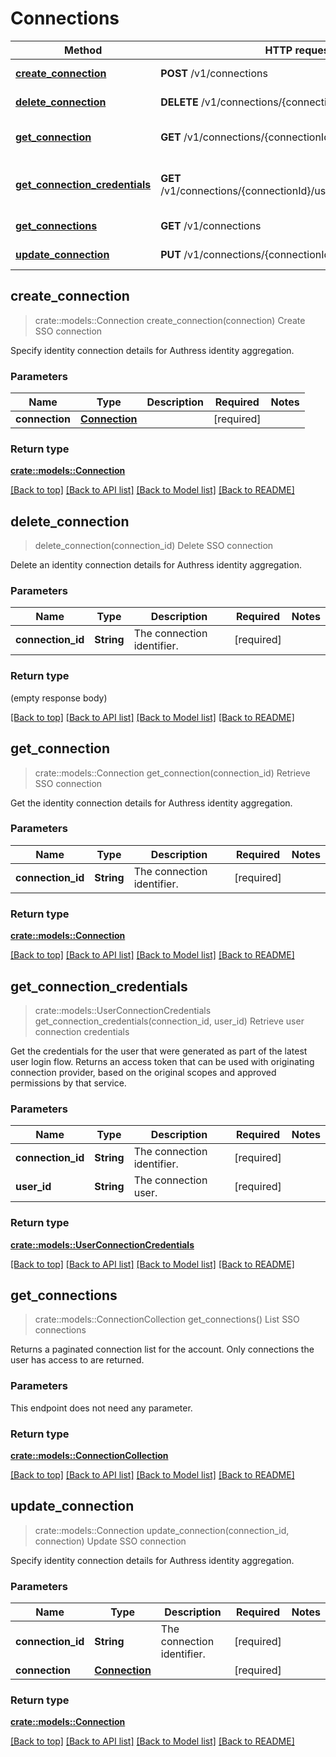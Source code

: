 # Connections
Method | HTTP request | Description
------------- | ------------- | -------------
[**create_connection**](#create_connection) | **POST** /v1/connections | Create SSO connection
[**delete_connection**](#delete_connection) | **DELETE** /v1/connections/{connectionId} | Delete SSO connection
[**get_connection**](#get_connection) | **GET** /v1/connections/{connectionId} | Retrieve SSO connection
[**get_connection_credentials**](#get_connection_credentials) | **GET** /v1/connections/{connectionId}/users/{userId}/credentials | Retrieve user connection credentials
[**get_connections**](#get_connections) | **GET** /v1/connections | List SSO connections
[**update_connection**](#update_connection) | **PUT** /v1/connections/{connectionId} | Update SSO connection



## create_connection

> crate::models::Connection create_connection(connection)
Create SSO connection

Specify identity connection details for Authress identity aggregation.

### Parameters


Name | Type | Description  | Required | Notes
------------- | ------------- | ------------- | ------------- | -------------
**connection** | [**Connection**](Connection.md) |  | [required] |

### Return type

[**crate::models::Connection**](Connection.md)

[[Back to top]](#) [[Back to API list]](./README.md#documentation-for-api-endpoints) [[Back to Model list]](./README.md#documentation-for-models) [[Back to README]](./README.md)


## delete_connection

> delete_connection(connection_id)
Delete SSO connection

Delete an identity connection details for Authress identity aggregation.

### Parameters


Name | Type | Description  | Required | Notes
------------- | ------------- | ------------- | ------------- | -------------
**connection_id** | **String** | The connection identifier. | [required] |

### Return type

 (empty response body)


[[Back to top]](#) [[Back to API list]](./README.md#documentation-for-api-endpoints) [[Back to Model list]](./README.md#documentation-for-models) [[Back to README]](./README.md)


## get_connection

> crate::models::Connection get_connection(connection_id)
Retrieve SSO connection

Get the identity connection details for Authress identity aggregation.

### Parameters


Name | Type | Description  | Required | Notes
------------- | ------------- | ------------- | ------------- | -------------
**connection_id** | **String** | The connection identifier. | [required] |

### Return type

[**crate::models::Connection**](Connection.md)


[[Back to top]](#) [[Back to API list]](./README.md#documentation-for-api-endpoints) [[Back to Model list]](./README.md#documentation-for-models) [[Back to README]](./README.md)


## get_connection_credentials

> crate::models::UserConnectionCredentials get_connection_credentials(connection_id, user_id)
Retrieve user connection credentials

Get the credentials for the user that were generated as part of the latest user login flow. Returns an access token that can be used with originating connection provider, based on the original scopes and approved permissions by that service.

### Parameters


Name | Type | Description  | Required | Notes
------------- | ------------- | ------------- | ------------- | -------------
**connection_id** | **String** | The connection identifier. | [required] |
**user_id** | **String** | The connection user. | [required] |

### Return type

[**crate::models::UserConnectionCredentials**](UserConnectionCredentials.md)


[[Back to top]](#) [[Back to API list]](./README.md#documentation-for-api-endpoints) [[Back to Model list]](./README.md#documentation-for-models) [[Back to README]](./README.md)


## get_connections

> crate::models::ConnectionCollection get_connections()
List SSO connections

Returns a paginated connection list for the account. Only connections the user has access to are returned.

### Parameters

This endpoint does not need any parameter.

### Return type

[**crate::models::ConnectionCollection**](ConnectionCollection.md)


[[Back to top]](#) [[Back to API list]](./README.md#documentation-for-api-endpoints) [[Back to Model list]](./README.md#documentation-for-models) [[Back to README]](./README.md)


## update_connection

> crate::models::Connection update_connection(connection_id, connection)
Update SSO connection

Specify identity connection details for Authress identity aggregation.

### Parameters


Name | Type | Description  | Required | Notes
------------- | ------------- | ------------- | ------------- | -------------
**connection_id** | **String** | The connection identifier. | [required] |
**connection** | [**Connection**](Connection.md) |  | [required] |

### Return type

[**crate::models::Connection**](Connection.md)

[[Back to top]](#) [[Back to API list]](./README.md#documentation-for-api-endpoints) [[Back to Model list]](./README.md#documentation-for-models) [[Back to README]](./README.md)

